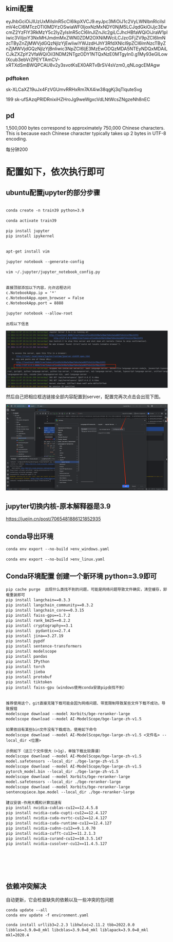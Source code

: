 ## kimi配置

eyJhbGciOiJIUzUxMiIsInR5cCI6IkpXVCJ9.eyJpc3MiOiJ1c2VyLWNlbnRlciIsImV4cCI6MTczOTI0MDYzOSwiaWF0IjoxNzMxNDY0NjM5LCJqdGkiOiJjc3EwcmZ2YzFlY3RkMzY5c2IyZyIsInR5cCI6InJlZnJlc2giLCJhcHBfaWQiOiJraW1pIiwic3ViIjoiY3NxMHJmdmMxZWN0ZDM2OXNiMWciLCJzcGFjZV9pZCI6ImNzcTByZnZjMWVjdGQzNjlzYjEwIiwiYWJzdHJhY3RfdXNlcl9pZCI6ImNzcTByZnZjMWVjdGQzNjlzYjBnIiwic3NpZCI6IjE3MzEwODQzMDA5NTEyNDQxMDAiLCJkZXZpY2VfaWQiOiI3NDM2NTgzODY1NTQxNzE0MTgyIn0.g1My93eGILowlXcub3ebVrZPEYTAmCV-xRTXdSmBWQPCAU8v2y3svotKsEX0ARTvBrSV4sVzm0_qNLogcEMAgw

### pdftoken

sk-XLCaXZ19uJx4FzVGUmvRRHxRm7AX4iw38qgKj3qTlquteSvg

199 sk-ufSAzqPRlDRnixiHZHroJg9weWgxcVdLNtWcsZNgzeNh8nEC

## pd

1,500,000 bytes correspond to approximately 750,000 Chinese characters. This is because each Chinese character typically takes up 2 bytes in UTF-8 encoding.

每分钟200

# 配置如下，依次执行即可

## ubuntu配置jupyter的部分步骤

```

conda create -n train39 python=3.9

conda activate train39

pip install jupyter
pip install ipykernel


apt-get install vim

jupyter notebook --generate-config

vim ~/.jupyter/jupyter_notebook_config.py


直接顶部添加以下内容，允许远程访问
c.NotebookApp.ip = '*'
c.NotebookApp.open_browser = False
c.NotebookApp.port = 8888

jupyter notebook --allow-root

出现以下信息
```

![image-20241107231950722](./assets/image-20241107231950722.png)

然后自己把相应框选链接全部内容配置到server，配置完再次点击会出现下图。

![image-20241107232434855](./assets/image-20241107232434855.png)

## jupyter切换内核-原本解释器是3.9

https://juejin.cn/post/7065481886121852935

## conda导出环境

```
conda env export --no-build >env_windows.yaml

conda env export --no-build >env_linux.yaml
```



## Conda环境配置 创建一个新环境 python=3.9即可

```
pip cache purge  出现什么类找不到的问题，可能是网络问题导致文件确实，清空缓存，卸载重装即可
pip install langchain==0.3.3
pip install langchain_community==0.3.2
pip install langchain_core==0.3.15
pip install faiss-gpu==1.7.2
pip install rank_bm25==0.2.2
pip install cryptography==3.1
pip install  pydantic==2.7.4
pip install jina==3.27.19
pip install pypdf
pip install sentence-transformers
pip install modelscope
pip install pandas
pip install IPython
pip install torch
pip install jieba
pip install protobuf
pip install tiktoken
pip install faiss-gpu（windows使用conda安装pip会找不到）


推荐使用这个，git直接克隆下载可能会因为网络问题、带宽限制导致某些文件下载不成功，导致报错
modelscope download --model Xorbits/bge-reranker-large
modelscope download --model AI-ModelScope/bge-large-zh-v1.5

如果依旧有某些bin文件没有下载成功，使用如下命令
modelscope download --model AI-ModelScope/bge-large-zh-v1.5 <文件名> --local_dir <位置>

示例如下（这三个文件很大（>1g），单独下载比较靠谱）
modelscope download --model AI-ModelScope/bge-large-zh-v1.5 model.safetensors --local_dir ./bge-large-zh-v1.5
modelscope download --model AI-ModelScope/bge-large-zh-v1.5 pytorch_model.bin --local_dir ./bge-large-zh-v1.5
modelscope download --model Xorbits/bge-reranker-large model.safetensors --local_dir ./bge-reranker-large
modelscope download --model Xorbits/bge-reranker-large sentencepiece.bpe.model --local_dir ./bge-reranker-large

建议安装-作用大概和计算加速有
pip install nvidia-cublas-cu12==12.4.5.8
pip install nvidia-cuda-cupti-cu12==12.4.127
pip install nvidia-cuda-nvrtc-cu12==12.4.127
pip install nvidia-cuda-runtime-cu12==12.4.127
pip install nvidia-cudnn-cu12==9.1.0.70
pip install nvidia-cufft-cu12==11.2.1.3
pip install nvidia-curand-cu12==10.3.5.147
pip install nvidia-cusolver-cu12==11.4.5.127






```

## 依赖冲突解决

自动更新，它会检查缺失的依赖以及一些冲突的包问题

```
conda update --all
conda env update -f environment.yaml
```



```
conda install urllib3=2.2.3 libhwloc=2.11.2 tbb=2022.0.0 libblas=3.9.0=8_mkl libcblas=3.9.0=8_mkl liblapack=3.9.0=8_mkl mkl=2020.4
```

